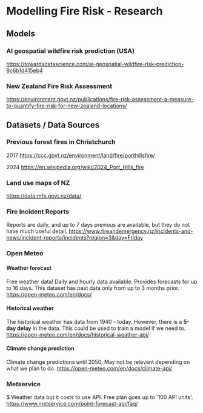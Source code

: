 # Modelling Fire Risk - Research

## Models

### AI geospatial wildfire risk prediction (USA) 
https://towardsdatascience.com/ai-geospatial-wildfire-risk-prediction-8c6b1d415eb4

### New Zealand Fire Risk Assessment
https://environment.govt.nz/publications/fire-risk-assessment-a-measure-to-quantify-fire-risk-for-new-zealand-locations/



## Datasets / Data Sources

### Previous forest fires in Christchurch
2017 
https://ccc.govt.nz/environment/land/fire/porthillsfire/

2024
https://en.wikipedia.org/wiki/2024_Port_Hills_fire


### Land use maps of NZ
https://data.mfe.govt.nz/data/


### Fire Incident Reports 
Reports are daily, and up to 7 days previous are available, but they do not have much useful detail.
https://www.fireandemergency.nz/incidents-and-news/incident-reports/incidents?region=3&day=Friday


###  Open Meteo
#### Weather forecast
Free weather data!
Daily and hourly data available. 
Provides forecasts for up to 16 days.
This dataset has past data only from up to 3 months prior.
https://open-meteo.com/en/docs/ 

#### Historical weather
The historical weather has data from 1940 - today.
However, there is a **5-day delay** in the data.
This could be used to train a model if we need to.
https://open-meteo.com/en/docs/historical-weather-api/

#### Climate change prediction
Climate change predictions until 2050.
May not be relevant depending on what we plan to do.
https://open-meteo.com/en/docs/climate-api/


### Metservice
$ Weather data but it costs to use API. 
Free plan goes up to '100 API units'.
https://www.metservice.com/point-forecast-api/faq/



